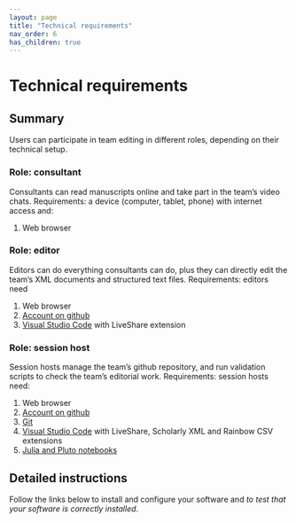 ```yaml
---
layout: page
title: "Technical requirements"
nav_order: 6
has_children: true
---
```



# Technical requirements


## Summary

Users can participate in team editing in different roles, depending on their technical setup.




### Role: consultant

Consultants can read manuscripts online and take part in the team’s video chats. Requirements: a device (computer, tablet, phone) with internet access and:


1. Web browser


### Role: editor

Editors can do everything consultants can do, plus they can directly edit the team’s XML documents and structured text files. Requirements: editors need


1. Web browser
1. [Account on github](./github/)
2. [Visual Studio Code](./vscode/) with LiveShare extension


### Role: session host

Session hosts manage the team’s github repository, and run validation scripts to check the team’s editorial work. Requirements: session hosts need:


1. Web browser
1. [Account on github](./github/)
2. [Git](./git/)
3. [Visual Studio Code](./vscode/) with LiveShare, Scholarly XML and Rainbow CSV extensions
4. [Julia and Pluto notebooks](./pluto/)


## Detailed instructions

Follow the links below to install and configure your software and *to test that your software is correctly installed*.